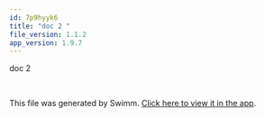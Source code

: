 ```yaml
---
id: 7p9hyyk6
title: "doc 2 "
file_version: 1.1.2
app_version: 1.9.7
---
```


doc 2

<br/>

This file was generated by Swimm. [Click here to view it in the app](http://localhost:5000/repos/Z2l0aHViJTNBJTNBTm9hUmVwbyUzQSUzQU5vYW96ZXI=/docs/7p9hyyk6).
